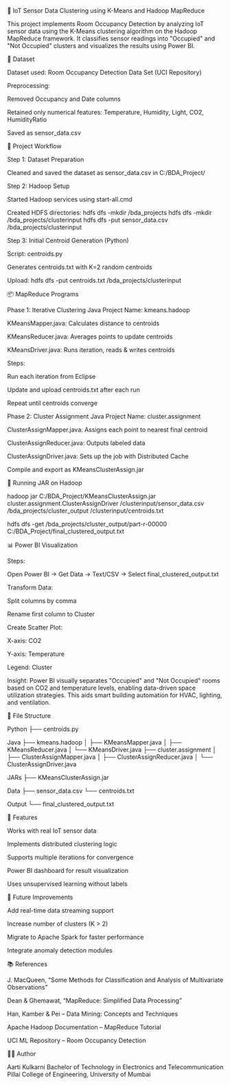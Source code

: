 🧠 IoT Sensor Data Clustering using K-Means and Hadoop MapReduce

This project implements Room Occupancy Detection by analyzing IoT sensor data using the K-Means clustering algorithm on the Hadoop MapReduce framework. It classifies sensor readings into "Occupied" and "Not Occupied" clusters and visualizes the results using Power BI.

📁 Dataset

Dataset used: Room Occupancy Detection Data Set (UCI Repository)

Preprocessing:

Removed Occupancy and Date columns

Retained only numerical features: Temperature, Humidity, Light, CO2, HumidityRatio

Saved as sensor_data.csv

🧮 Project Workflow

Step 1: Dataset Preparation

Cleaned and saved the dataset as sensor_data.csv in C:/BDA_Project/

Step 2: Hadoop Setup

Started Hadoop services using start-all.cmd

Created HDFS directories: hdfs dfs -mkdir /bda_projects
hdfs dfs -mkdir /bda_projects/clusterinput
hdfs dfs -put sensor_data.csv /bda_projects/clusterinput

Step 3: Initial Centroid Generation (Python)

Script: centroids.py

Generates centroids.txt with K=2 random centroids

Upload:
hdfs dfs -put centroids.txt /bda_projects/clusterinput

📦 MapReduce Programs

Phase 1: Iterative Clustering
Java Project Name: kmeans.hadoop

KMeansMapper.java: Calculates distance to centroids

KMeansReducer.java: Averages points to update centroids

KMeansDriver.java: Runs iteration, reads & writes centroids

Steps:

Run each iteration from Eclipse

Update and upload centroids.txt after each run

Repeat until centroids converge

Phase 2: Cluster Assignment
Java Project Name: cluster.assignment

ClusterAssignMapper.java: Assigns each point to nearest final centroid

ClusterAssignReducer.java: Outputs labeled data

ClusterAssignDriver.java: Sets up the job with Distributed Cache

Compile and export as KMeansClusterAssign.jar

🚀 Running JAR on Hadoop

hadoop jar C:/BDA_Project/KMeansClusterAssign.jar
cluster.assignment.ClusterAssignDriver
/clusterinput/sensor_data.csv
/bda_projects/cluster_output
/clusterinput/centroids.txt

hdfs dfs -get /bda_projects/cluster_output/part-r-00000 C:/BDA_Project/final_clustered_output.txt

📊 Power BI Visualization

Steps:

Open Power BI → Get Data → Text/CSV → Select final_clustered_output.txt

Transform Data:

Split columns by comma

Rename first column to Cluster

Create Scatter Plot:

X-axis: CO2

Y-axis: Temperature

Legend: Cluster

Insight:
Power BI visually separates "Occupied" and "Not Occupied" rooms based on CO2 and temperature levels, enabling data-driven space utilization strategies. This aids smart building automation for HVAC, lighting, and ventilation.

📂 File Structure

Python
├── centroids.py

Java
├── kmeans.hadoop
│ ├── KMeansMapper.java
│ ├── KMeansReducer.java
│ └── KMeansDriver.java
├── cluster.assignment
│ ├── ClusterAssignMapper.java
│ ├── ClusterAssignReducer.java
│ └── ClusterAssignDriver.java

JARs
├── KMeansClusterAssign.jar

Data
├── sensor_data.csv
└── centroids.txt

Output
└── final_clustered_output.txt

🎯 Features

Works with real IoT sensor data

Implements distributed clustering logic

Supports multiple iterations for convergence

Power BI dashboard for result visualization

Uses unsupervised learning without labels

📌 Future Improvements

Add real-time data streaming support

Increase number of clusters (K > 2)

Migrate to Apache Spark for faster performance

Integrate anomaly detection modules

📚 References

J. MacQueen, “Some Methods for Classification and Analysis of Multivariate Observations”

Dean & Ghemawat, “MapReduce: Simplified Data Processing”

Han, Kamber & Pei – Data Mining: Concepts and Techniques

Apache Hadoop Documentation – MapReduce Tutorial

UCI ML Repository – Room Occupancy Detection

👩‍💻 Author

Aarti Kulkarni
Bachelor of Technology in Electronics and Telecommunication
Pillai College of Engineering, University of Mumbai
